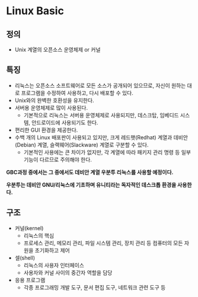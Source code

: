 # Linux Basic

## 정의

- Unix 계열의 오픈소스 운영체제 or 커널

## 특징

- 리눅스는 오픈소스 소프트웨어로 모든 소스가 공개되어 있으므로, 자신이 원하는 대로 프로그램을 수정하여 사용하고, 다시 배포할 수 있다.
- Unix와의 완벽한 호환성을 유지한다.
- 서버용 운영체제로 많이 사용된다.
  - 기본적으로 리눅스는 서버용 운영체제로 사용되지만, 데스크탑, 임베디드 시스템, 안드로이드에 사용되기도 한다.
- 편리한 GUI 환경을 제공한다.
- 수백 개의 Linux 배포판이 사용되고 있지만, 크게 레드햇(Redhat) 계열과 데비안(Debian) 계열, 슬랙웨어(Slackware) 계열로 구분할 수 있다.
  - 기본적인 사용에는 큰 차이가 없지만, 각 계열에 따라 패키지 관리 명령 등 일부 기능이 다르므로 주의해야 한다.

**GBC과정 중에서는 그 중에서도 데비안 계열 우분투 리눅스를 사용할 예정이다.**

**우분투는 데비안 GNU/리눅스에 기초하며 유니티라는 독자적인 데스크톱 환경을 사용한다.**

## 구조

- 커널(kernel) 
  - 리눅스의 핵심
  - 프로세스 관리, 메모리 관리, 파일 시스템 관리, 장치 관리 등 컴퓨터의 모든 자원을 초기화하고 제어
- 셀(shell)
  - 리눅스의 사용자 인터페이스
  - 사용자와 커널 사이의 중간자 역할을 담당
- 응용 프로그램
  - 각종 프로그래밍 개발 도구, 문서 편집 도구, 네트워크 관련 도구 등
